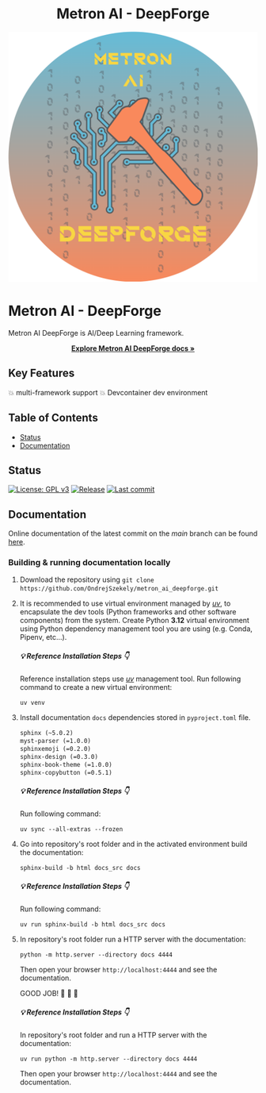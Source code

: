 <h1 align="center">Metron AI - DeepForge</h1>

<p align="center">
  <kbd><img src="docs_src/imgs/deepforge_logo.png" alt="DeepForge Logo" width="700"></kbd>
</p>

# Metron AI - DeepForge


Metron AI DeepForge is AI/Deep Learning framework.

<p align="center">
    <a href="https://ondrejszekely.github.io/metron_ai_deepforge"><strong>Explore Metron AI DeepForge docs »</strong></a>
</p>

## Key Features <!-- omit in toc -->

:boom: multi-framework support
:boom: Devcontainer dev environment

## Table of Contents <!-- omit in toc -->
- [Status](#status)
- [Documentation](#documentation)

## Status
[![License: GPL v3](https://img.shields.io/github/license/ondrejszekely/metron_ai_deepforge)](https://www.gnu.org/licenses/gpl-3.0) [![Release](https://img.shields.io/github/v/release/ondrejszekely/metron_ai_deepforge)](https://github.com/OndrejSzekely/metron_ai_deepforge/releases) [![Last commit](https://img.shields.io/github/last-commit/ondrejszekely/metron_ai_deepforge/main)](https://github.com/OndrejSzekely/metron_ai_deepforge/main)

## Documentation
Online documentation of the latest commit on the *main* branch can be found [here](https://ondrejszekely.github.io/metron_ai_deepforge).

### Building & running documentation locally
1. Download the repository using `git clone https://github.com/OndrejSzekely/metron_ai_deepforge.git`
2. It is recommended to use virtual environment managed by [*uv*](https://docs.astral.sh/uv), to encapsulate the dev tools
   (Python frameworks and other software components) from the system. Create Python **3.12** virtual environment using Python
   dependency management tool you are using (e.g. Conda, Pipenv, etc...).

    ##### :bulb: Reference Installation Steps :point_down:   <!-- markdownlint-disable MD001 MD023--> <!-- omit in toc -->

    Reference installation steps use [*uv*](https://docs.astral.sh/uv) management tool. Run following
    command to create a new virtual environment:

    ```shell
    uv venv
    ```

3. Install documentation `docs` dependencies stored in `pyproject.toml` file.

    ```text
    sphinx (~5.0.2)
    myst-parser (=1.0.0)
    sphinxemoji (=0.2.0)
    sphinx-design (=0.3.0)
    sphinx-book-theme (=1.0.0)
    sphinx-copybutton (=0.5.1)
    ```

    ##### :bulb: Reference Installation Steps :point_down: <!-- omit in toc -->
  
    Run following command:

    ```shell
    uv sync --all-extras --frozen
    ```

4. Go into repository's root folder and in the activated environment build the documentation:
   
   ```shell
   sphinx-build -b html docs_src docs
   ```

   ##### :bulb: Reference Installation Steps :point_down: <!-- markdownlint-disable MD024 --> <!-- omit in toc -->

   Run following command:
  
   ```shell
   uv run sphinx-build -b html docs_src docs
   ```

5. In repository's root folder run a HTTP server with the documentation:

   ```shell
   python -m http.server --directory docs 4444
   ```

   Then open your browser `http://localhost:4444` and see the documentation.

   GOOD JOB! :raised_hands: :rocket: :dizzy:

   ##### :bulb: Reference Installation Steps :point_down: <!-- omit in toc -->

   In repository's root folder and run a HTTP server with the documentation:

   ```shell
   uv run python -m http.server --directory docs 4444
   ```

   Then open your browser `http://localhost:4444` and see the documentation.
